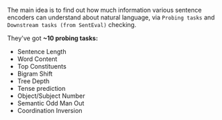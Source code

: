 The main idea is to find out how much information various sentence encoders can understand about natural language, via ```Probing tasks``` and ```Downstream tasks (from SentEval)``` checking.

They've got __~10 probing tasks:__

- Sentence Length
- Word Content
- Top Constituents
- Bigram Shift
- Tree Depth
- Tense prediction
- Object/Subject Number
- Semantic Odd Man Out
- Coordination Inversion
